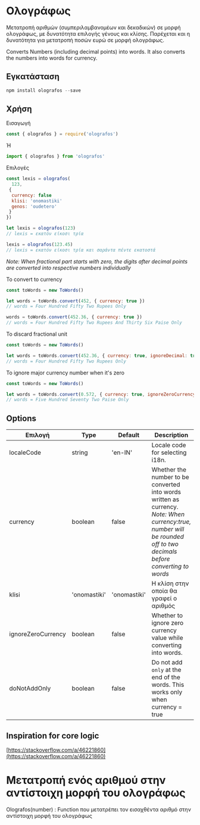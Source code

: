 # Ολογράφως

Μετατροπή αριθμών (συμπεριλαμβανομέων και δεκαδικών) σε μορφή ολογράφως, με δυνατότητα επιλογής γένους και κλίσης. Παρέχεται και η δυνατότητα για μετατροπή ποσών ευρώ σε μορφή ολογράφως.

Converts Numbers (including decimal points) into words. It also converts the numbers into words for currency.

## Εγκατάσταση

```js
npm install olografos --save
```

## Χρήση

Εισαγωγή

```js
const { olografos } = require('olografos')
```

Ή

```js
import { olografos } from 'olografos'
```

Επιλογές

```js
const lexis = olografos(
  123,
 {
  currency: false
  klisi: 'onomastiki'
  genos: 'oudetero'
 }
})
```

```js
let lexis = olografos(123)
// lexis = εκατόν είκοσι τρία

lexis = olografos(123.45)
// lexis = εκατόν είκοσι τρία και σαράντα πέντε εκατοστά
```

_Note: When fractional part starts with zero, the digits after decimal points are converted into respective numbers individually_

To convert to currency

```js
const toWords = new ToWords()

let words = toWords.convert(452, { currency: true })
// words = Four Hundred Fifty Two Rupees Only

words = toWords.convert(452.36, { currency: true })
// words = Four Hundred Fifty Two Rupees And Thirty Six Paise Only
```

To discard fractional unit

```js
const toWords = new ToWords()

let words = toWords.convert(452.36, { currency: true, ignoreDecimal: true })
// words = Four Hundred Fifty Two Rupees Only
```

To ignore major currency number when it's zero

```js
const toWords = new ToWords()

let words = toWords.convert(0.572, { currency: true, ignoreZeroCurrency: true })
// words = Five Hundred Seventy Two Paise Only
```

## Options

| Επιλογή            | Type         | Default      | Description                                                                                                                                                              |
| ------------------ | ------------ | ------------ | ------------------------------------------------------------------------------------------------------------------------------------------------------------------------ |
| localeCode         | string       | 'en-IN'      | Locale code for selecting i18n.                                                                                                                                          |
| currency           | boolean      | false        | Whether the number to be converted into words written as currency.<br/>_Note: When currency:true, number will be rounded off to two decimals before converting to words_ |
| klisi              | 'onomastiki' | 'onomastiki' | Η κλίση στην οποία θα γραφεί ο αριθμός                                                                                                                                   |
| ignoreZeroCurrency | boolean      | false        | Whether to ignore zero currency value while converting into words.                                                                                                       |
| doNotAddOnly       | boolean      | false        | Do not add `only` at the end of the words. This works only when currency = true                                                                                          |

## Inspiration for core logic

[https://stackoverflow.com/a/46221860](https://stackoverflow.com/a/46221860)

# Μετατροπή ενός αριθμού στην αντίστοιχη μορφή του ολογράφως

Olografos(number) : Function που μετατρέπει τον εισαχθέντα αριθμό στην αντίστοιχη μορφή του ολογράφως
